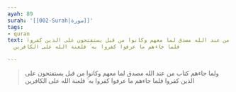 ```yaml
---
ayah: 89
surah: '[[002-Surah|سورة]]'
tags:
- quran
text: ولما جاءهم كتاب من عند الله مصدق لما معهم وكانوا من قبل يستفتحون على الذين كفروا
  فلما جاءهم ما عرفوا كفروا به ۚ فلعنة الله على الكافرين

---
```

> ولما جاءهم كتاب من عند الله مصدق لما معهم وكانوا من قبل يستفتحون على الذين كفروا فلما جاءهم ما عرفوا كفروا به ۚ فلعنة الله على الكافرين
